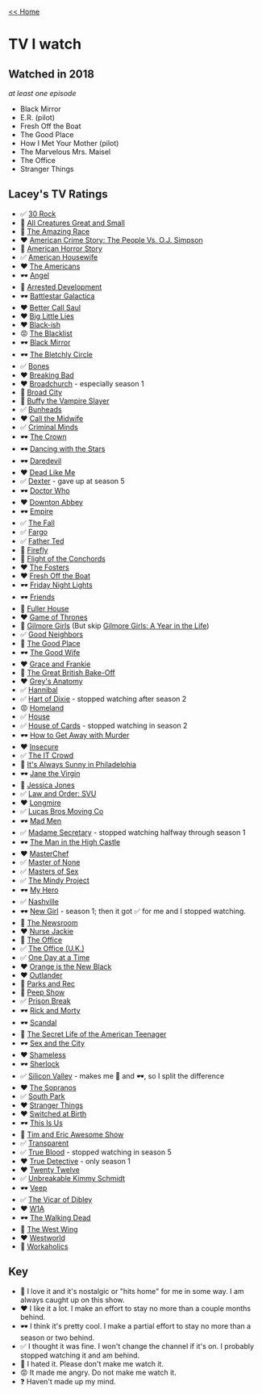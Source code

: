 [<< Home](../README.md)

# TV I watch 

## Watched in 2018 
_at least one episode_ 

- Black Mirror 
- E.R. (pilot)
- Fresh Off the Boat
- The Good Place 
- How I Met Your Mother (pilot) 
- The Marvelous Mrs. Maisel
- The Office  
- Stranger Things

## Lacey's TV Ratings 

- ✅ [30 Rock](http://www.imdb.com/title/tt0496424/?ref_=nv_sr_1)
- 💖 [All Creatures Great and Small](http://www.imdb.com/title/tt0075472/?ref_=nv_sr_1)
- 🤢 [The Amazing Race](http://www.imdb.com/title/tt0285335/) 
- ❤️ [American Crime Story: The People Vs. O.J. Simpson](http://www.imdb.com/title/tt2788432/) 
- 🤢 [American Horror Story](http://www.imdb.com/title/tt1844624/?ref_=nv_sr_1)
- ✅ [American Housewife](http://www.imdb.com/title/tt5396394/?ref_=nv_sr_1)
- ❤️ [The Americans](http://www.imdb.com/title/tt2149175/?ref_=nv_sr_1)
- 🕶 [Angel](http://www.imdb.com/title/tt0162065/?ref_=nv_sr_1)
- 🤢 [Arrested Development](http://www.imdb.com/title/tt0367279/?ref_=nv_sr_1)
- 🕶 [Battlestar Galactica](http://www.imdb.com/title/tt0407362/)
- ❤️ [Better Call Saul](http://www.imdb.com/title/tt3032476/?ref_=nv_sr_1)
- ❤️ [Big Little Lies](http://www.imdb.com/title/tt3920596/?ref_=nv_sr_1)
- ❤️ [Black-ish](http://www.imdb.com/title/tt3487356/?ref_=nv_sr_1)
- 😡 [The Blacklist](http://www.imdb.com/title/tt2741602/)
- 🕶 [Black Mirror](http://www.imdb.com/title/tt2085059/)
- 🕶 [The Bletchly Circle](http://www.imdb.com/title/tt2275990/?ref_=nv_sr_2)
- ✅ [Bones](http://www.imdb.com/title/tt0460627/?ref_=fn_al_tt_1)
- ❤️ [Breaking Bad](http://www.imdb.com/title/tt0903747/?ref_=nv_sr_1) 
- ❤️ [Broadchurch](http://www.imdb.com/title/tt2249364/?ref_=nv_sr_2) - especially season 1
- 💖 [Broad City](http://www.imdb.com/title/tt2578560/?ref_=nv_sr_1)
- 💖 [Buffy the Vampire Slayer](http://www.imdb.com/title/tt0118276/?ref_=nv_sr_1) 
- ✅ [Bunheads](http://www.imdb.com/title/tt2006848/?ref_=nv_sr_1)
- ❤️ [Call the Midwife](http://www.imdb.com/title/tt1983079/?ref_=nv_sr_1)
- ✅ [Criminal Minds](http://www.imdb.com/title/tt0452046/?ref_=nv_sr_1) 
- 🕶 [The Crown](http://www.imdb.com/title/tt4786824/)
- 🕶 [Dancing with the Stars](http://www.imdb.com/title/tt0463398/?ref_=nv_sr_1)
- 🕶 [Daredevil](http://www.imdb.com/title/tt3322312/?ref_=nv_sr_1)
- ❤️ [Dead Like Me](http://www.imdb.com/title/tt0348913/?ref_=nv_sr_1) 
- ✅ [Dexter](http://www.imdb.com/title/tt0773262/?ref_=nv_sr_1) - gave up at season 5
- 🕶 [Doctor Who](http://www.imdb.com/title/tt0436992/)
- ❤️ [Downton Abbey](http://www.imdb.com/title/tt1606375/?ref_=nv_sr_1)
- 🕶 [Empire](http://www.imdb.com/title/tt3228904/)
- ✅ [The Fall](http://www.imdb.com/title/tt2294189/?ref_=nv_sr_1)
- ✅ [Fargo](http://www.imdb.com/title/tt2802850/?ref_=nv_sr_1)
- ✅ [Father Ted](http://www.imdb.com/title/tt0111958/?ref_=tt_rec_tt) 
- 💖 [Firefly](http://www.imdb.com/title/tt0303461/?ref_=nv_sr_2)
- 💖 [Flight of the Conchords](http://www.imdb.com/title/tt0863046/?ref_=nv_sr_2) 
- ❤️ [The Fosters](http://www.imdb.com/title/tt2262532/) 
- ❤️ [Fresh Off the Boat](http://www.imdb.com/title/tt3551096/?ref_=nv_sr_1)
- 🕶 [Friday Night Lights](http://www.imdb.com/title/tt0758745/?ref_=nv_sr_1) 
- 🕶 [Friends](http://www.imdb.com/title/tt0108778/?ref_=nv_sr_1) 
- 🤢 [Fuller House](http://www.imdb.com/title/tt3986586/?ref_=nv_sr_1)
- ❤️ [Game of Thrones](http://www.imdb.com/title/tt0944947/) 
- 💖 [Gilmore Girls](http://www.imdb.com/title/tt0238784/?ref_=nv_sr_1) (But skip [Gilmore Girls: A Year in the Life](http://www.imdb.com/title/tt5435008/))
- ✅ [Good Neighbors](http://www.imdb.com/title/tt0075511/?ref_=nv_sr_1) 
- 💖 [The Good Place](http://www.imdb.com/title/tt4955642/?ref_=nv_sr_1)
- 🕶 [The Good Wife](http://www.imdb.com/title/tt1442462) 
- ❤️ [Grace and Frankie](http://www.imdb.com/title/tt3609352/?ref_=nv_sr_1)
- 💖 [The Great British Bake-Off](http://www.imdb.com/title/tt1877368/?ref_=nv_sr_1)
- ❤️ [Grey's Anatomy](http://www.imdb.com/title/tt0413573/?ref_=nv_sr_1) 
- ✅ [Hannibal](http://www.imdb.com/title/tt2243973/)
- ✅ [Hart of Dixie](http://www.imdb.com/title/tt1832979/?ref_=fn_al_tt_1) - stopped watching after season 2
- 😡 [Homeland](http://www.imdb.com/title/tt1796960/?ref_=nv_sr_1)
- ✅ [House](http://www.imdb.com/title/tt0412142/) 
- ✅ [House of Cards](http://www.imdb.com/title/tt1856010/?ref_=nv_sr_1) - stopped watching in season 2
- 🕶 [How to Get Away with Murder](http://www.imdb.com/title/tt3205802/?ref_=nv_sr_1)
- ❤️ [Insecure](http://www.imdb.com/title/tt5024912/?ref_=nv_sr_1) 
- ✅ [The IT Crowd](http://www.imdb.com/title/tt0487831/) 
- 🤢 [It's Always Sunny in Philadelphia](http://www.imdb.com/title/tt0472954/?ref_=nv_sr_1)
- 🕶 [Jane the Virgin](http://www.imdb.com/title/tt3566726/?ref_=nv_sr_1) 
- 💖 [Jessica Jones](http://www.imdb.com/title/tt2357547/?ref_=nv_sr_1)
- ✅ [Law and Order: SVU](http://www.imdb.com/title/tt0203259/?ref_=fn_al_tt_2)
- ❤️ [Longmire](http://www.imdb.com/title/tt1836037/?ref_=nv_sr_1)
- ✅ [Lucas Bros Moving Co](http://www.imdb.com/title/tt3042900/?ref_=nv_sr_1) 
- 🕶 [Mad Men](http://www.imdb.com/title/tt0804503/?ref_=nv_sr_1)  
- ✅ [Madame Secretary](http://www.imdb.com/title/tt3501074/?ref_=nv_sr_1) - stopped watching halfway through season 1
- 🕶 [The Man in the High Castle](http://www.imdb.com/title/tt1740299/?ref_=nv_sr_1)
- ❤️ [MasterChef](http://www.imdb.com/title/tt1694423/?ref_=nv_sr_1)
- ✅ [Master of None](http://www.imdb.com/title/tt4635276/)
- ✅ [Masters of Sex](http://www.imdb.com/title/tt2137109/)
- ✅ [The Mindy Project](http://www.imdb.com/title/tt2211129/?ref_=nv_sr_2)
- 🕶 [My Hero](http://www.imdb.com/title/tt0233084/?ref_=nv_sr_1) 
- ✅ [Nashville](http://www.imdb.com/title/tt2281375/?ref_=nv_sr_1) 
- 🕶 [New Girl](http://www.imdb.com/title/tt1826940/?ref_=nv_sr_1) - season 1; then it got ✅ for me and I stopped watching. 
- 💖 [The Newsroom](http://www.imdb.com/title/tt1870479/?ref_=nv_sr_1) 
- ❤️ [Nurse Jackie](http://www.imdb.com/title/tt1190689/?ref_=nv_sr_1) 
- 💖 [The Office](http://www.imdb.com/title/tt0386676/?ref_=nv_sr_1) 
- ✅ [The Office (U.K.)](http://www.imdb.com/title/tt0290978/?ref_=tt_rec_tt) 
- ✅ [One Day at a Time](http://www.imdb.com/title/tt5339440/?ref_=nv_sr_1)
- ❤️ [Orange is the New Black](http://www.imdb.com/title/tt2372162/?ref_=nv_sr_1) 
- ❤️ [Outlander](http://www.imdb.com/title/tt3006802/?ref_=nv_sr_1) 
- 💖 [Parks and Rec](http://www.imdb.com/title/tt1266020/?ref_=nv_sr_1)
- 🤢 [Peep Show](http://www.imdb.com/title/tt0387764/?ref_=nv_sr_1)
- ✅ [Prison Break](http://www.imdb.com/title/tt0455275/?ref_=nv_sr_1)
- 🕶 [Rick and Morty](http://www.imdb.com/title/tt2861424/?ref_=nv_sr_1)
- 🕶 [Scandal](http://www.imdb.com/title/tt1837576/?ref_=nv_sr_1)
- 🤢 [The Secret Life of the American Teenager](http://www.imdb.com/title/tt1179817/?ref_=nv_sr_1)
- 🕶 [Sex and the City](http://www.imdb.com/title/tt0159206/?ref_=nv_sr_1) 
- ❤️ [Shameless](http://www.imdb.com/title/tt1586680/)
- 🕶 [Sherlock](http://www.imdb.com/title/tt1475582/)
- ✅ [Silicon Valley](http://www.imdb.com/title/tt2575988/) - makes me 🤢 and 🕶, so I split the difference 
- ❤️ [The Sopranos](http://www.imdb.com/title/tt0141842/?ref_=fn_al_tt_1) 
- ✅ [South Park](http://www.imdb.com/title/tt0121955/?ref_=nv_sr_1) 
- ❤️ [Stranger Things](http://www.imdb.com/title/tt4574334/)
- ❤️ [Switched at Birth](http://www.imdb.com/title/tt1758772/?ref_=nv_sr_1) 
- 🕶 [This Is Us](http://www.imdb.com/title/tt5555260/) 
- 🤢 [Tim and Eric Awesome Show](http://www.imdb.com/title/tt0912343/?ref_=nv_sr_2)
- ✅ [Transparent](http://www.imdb.com/title/tt3502262/?ref_=nv_sr_1)
- ✅ [True Blood](http://www.imdb.com/title/tt0844441/?ref_=nv_sr_1) - stopped watching in season 5
- ❤️ [True Detective](http://www.imdb.com/title/tt2356777/?ref_=nv_sr_1) - only season 1
- ❤️ [Twenty Twelve](http://www.imdb.com/title/tt1861225/?ref_=nv_sr_2)
- ✅ [Unbreakable Kimmy Schmidt](http://www.imdb.com/title/tt3339966/)
- 🕶 [Veep](http://www.imdb.com/title/tt1759761/?ref_=nv_sr_1) 
- ✅ [The Vicar of Dibley](http://www.imdb.com/title/tt0233084/?ref_=nv_sr_1)
- ❤️ [W1A](http://www.imdb.com/title/tt3610926/?ref_=fn_al_tt_1) 
- 🕶 [The Walking Dead](http://www.imdb.com/title/tt1520211/?ref_=nv_sr_1) 
- 💖 [The West Wing](http://www.imdb.com/title/tt0200276/?ref_=nv_sr_1) 
- ❤️ [Westworld](http://www.imdb.com/title/tt0475784/?ref_=nv_sr_1) 
- 🤢 [Workaholics](http://www.imdb.com/title/tt1610527/?ref_=nv_sr_1)


## Key 
- 💖 I love it and it's nostalgic or "hits home" for me in some way. I am always caught up on this show. 
- ❤️ I like it a lot. I make an effort to stay no more than a couple months behind. 
- 🕶 I think it's pretty cool. I make a partial effort to stay no more than a season or two behind. 
- ✅ I thought it was fine. I won't change the channel if it's on. I probably stopped watching it and am behind. 
- 🤢 I hated it. Please don't make me watch it. 
- 😡 It made me angry. Do not make me watch it. 
- ❓ Haven't made up my mind. 
